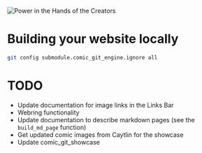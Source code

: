 ![Power in the Hands of the Creators](https://github.com/ryanvilbrandt/comic_git/raw/docs/docs/img/comic_git_small.png)

# Building your website locally

```bash
git config submodule.comic_git_engine.ignore all
```

# TODO

* Update documentation for image links in the Links Bar
* Webring functionality
* Update documentation to describe markdown pages (see the `build_md_page` function)
* Get updated comic images from Caytlin for the showcase
* Update comic_git_showcase